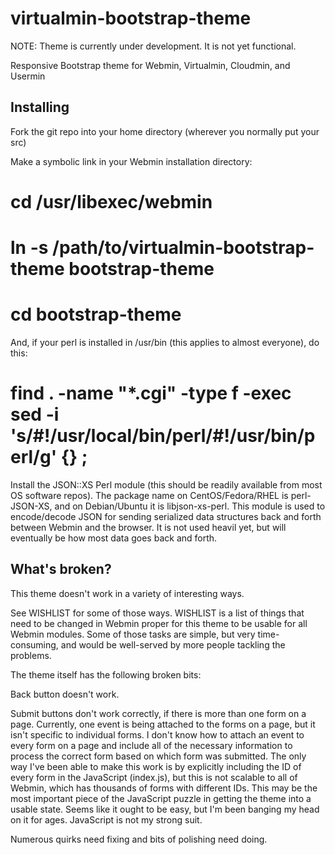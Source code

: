 virtualmin-bootstrap-theme
==========================

NOTE: Theme is currently under development. It is not yet functional.

Responsive Bootstrap theme for Webmin, Virtualmin, Cloudmin, and Usermin

Installing
----------

Fork the git repo into your home directory (wherever you normally put your src)

Make a symbolic link in your Webmin installation directory:

  # cd /usr/libexec/webmin
  
  # ln -s /path/to/virtualmin-bootstrap-theme bootstrap-theme
  
  # cd bootstrap-theme
  
  And, if your perl is installed in /usr/bin (this applies to almost everyone), do this:
  
  # find . -name "*.cgi" -type f -exec sed -i 's/#!\/usr\/local\/bin\/perl/#!\/usr\/bin\/perl/g' {} \;
  
Install the JSON::XS Perl module (this should be readily available from most OS software repos). The package name on 
CentOS/Fedora/RHEL is perl-JSON-XS, and on Debian/Ubuntu it is libjson-xs-perl. This module is used to encode/decode JSON
for sending serialized data structures back and forth between Webmin and the browser. It is not used heavil yet, but will
eventually be how most data goes back and forth.

What's broken?
--------------

This theme doesn't work in a variety of interesting ways.

See WISHLIST for some of those ways. WISHLIST is a list of things that need to be changed in Webmin proper for this theme
to be usable for all Webmin modules. Some of those tasks are simple, but very time-consuming, and would be well-served by
more people tackling the problems.

The theme itself has the following broken bits:

Back button doesn't work.

Submit buttons don't work correctly, if there is more than one form on a page. Currently, one event is being attached to
the forms on a page, but it isn't specific to individual forms. I don't know how to attach an event to every form on a page
and include all of the necessary information to process the correct form based on which form was submitted. The only way
I've been able to make this work is by explicitly including the ID of every form in the JavaScript (index.js), but this is
not scalable to all of Webmin, which has thousands of forms with different IDs. This may be the most important piece of
the JavaScript puzzle in getting the theme into a usable state. Seems like it ought to be easy, but I'm been banging
my head on it for ages. JavaScript is not my strong suit.

Numerous quirks need fixing and bits of polishing need doing.


